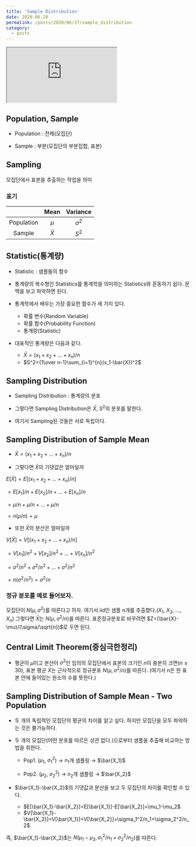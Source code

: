 ```yaml
---
title: 'Sample Distribution'
date: 2020-06-28
permalink: /posts/2020/06/27/sample_distribution
category:
  - posts
---
```


<iframe src="https://www.youtube.com/embed/EjQq2s9C9Sc"> </iframe>

## Population, Sample
- Population : 전체(모집단)

- Sample : 부분(모집단의 부분집합, 표본)

## Sampling
모집단에서 표본을 추출하는 작업을 의미

### 표기

|  | Mean | Variance |
|:--:|:--:|:--:|
| Population | $\mu$ | $\sigma^2$ |
| Sample | $\bar{X}$ | $S^2$ |

## Statistic(통계량)
- Statistic : 샘플들의 함수

- 통계량의 복수형인 Statistics를 통계학을 의미하는 Statistics와 혼동하기 쉽다. 문맥을 보고 파악하면 된다.

- 통계학에서 배우는 가장 중요한 함수가 세 가지 있다.
	- 확률 변수(Random Variable)
	- 확률 함수(Probability Function)
	- 통계량(Statistic)

- 대표적인 통계량은 다음과 같다.
	- $\bar{X}=(x_1+x_2+...+x_n)/n$
	- $S^2={1\over n-1}\sum_{i=1}^{n}(x_1-\bar{X})^2$

## Sampling Distribution
- Sampling Distribution : 통계량의 분포

- 그렇다면 Sampling Distribution은 $\bar{X}$, $S^2$의 분포를 말한다.

- 여기서 Sampling된 것들은 서로 독립이다.

## Sampling Distribution of Sample Mean
- $\bar{X}=(x_1+x_2+...+x_n)/n$

- 그렇다면 $\bar{X}$의 기댓값은 얼마일까  

$E[\bar{X}]=E[(x_1+x_2+...+x_n)/n]$  

$=E[x_1]/n+E[x_2]/n+...+E[x_n]/n$  

$=\mu/n+\mu/n+...+\mu/n$  

$=n(\mu/n)=\mu$  

- 또한 $\bar{X}$의 분산은 얼마일까  

$V[\bar{X}]=V[(x_1+x_2+...+x_n)/n]$  

$=V[x_1]/n^2+V[x_2]/n^2+...+V[x_n]/n^2$  

$=\sigma^2/n^2+\sigma^2/n^2+...+\sigma^2/n^2$  

$=n(\sigma^2/n^2)=\sigma^2/n$  

### 정규 분포를 예로 들어보자.
모집단이 $N(\mu, \sigma^2)$를 따른다고 하자. 여기서 iid인 샘플 n개를 추출했다.($X_1$, $X_2$, ..., $X_n$) 그렇다면 $\bar{X}$는 $N(\mu, \sigma^2/n)$를 따른다. 표준정규분포로 바꾸려면 $Z=(\bar{X}-\mu)/(\sigma/\sqrt{n})$로 두면 된다.

## Central Limit Theorem(중심극한정리)
- 평균이 $\mu$이고 분산이 $\sigma^2$인 임의의 모집단에서 표본의 크기인 $n$이 충분히 크면($n\ge 30$), 표본 평균 $\bar{X}$는 근사적으로 정규분포 $N(\mu, \sigma^2/n)$를 따른다. (여기서 n은 한 표본 안에 들어있는 원소의 수를 뜻한다.)

## Sampling Distribution of Sample Mean - Two Population
- 두 개의 독립적인 모집단의 평균의 차이를 알고 싶다. 하지만 모집단을 모두 파악하는 것은 불가능하다.

- 두 개의 모집단(어떤 분포를 따르든 상관 없다.)으로부터 샘플을 추출해 비교하는 방법을 취한다.
	- Pop1. ($\mu_1$, $\sigma_1^2$) $\rightarrow$ $n_1$개 샘플링 $\rightarrow$ $\bar{X_1}$

	- Pop2. ($\mu_2$, $\sigma_2^2$) $\rightarrow$ $n_2$개 샘플링 $\rightarrow$ $\bar{X_2}$

- $\bar{X_1}-\bar{X_2}$의 기댓값과 분산을 보고 두 모집단의 차이를 확인할 수 있다.
	- $E[\bar{X_1}-\bar{X_2}]=E[\bar{X_1}]-E[\bar{X_2}]=\mu_1-\mu_2$
	- $V[\bar{X_1}-\bar{X_2}]=V[\bar{X_1}]+V[\bar{X_2}]=\sigma_1^2/n_1+\sigma_2^2/n_2$

즉, $\bar{X_1}-\bar{X_2}$는 $N(\mu_1-\mu_2, \sigma_1^2/n_1+\sigma_2^2/n_2)$를 따른다.